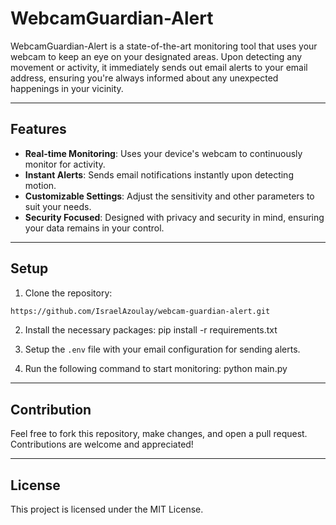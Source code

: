 # WebcamGuardian-Alert
WebcamGuardian-Alert is a state-of-the-art monitoring tool that uses your webcam to keep an eye on your designated areas. Upon detecting any movement or activity, it immediately sends out email alerts to your email address, ensuring you're always informed about any unexpected happenings in your vicinity.

---

## Features
- **Real-time Monitoring**: Uses your device's webcam to continuously monitor for activity.
- **Instant Alerts**: Sends email notifications instantly upon detecting motion.
- **Customizable Settings**: Adjust the sensitivity and other parameters to suit your needs.
- **Security Focused**: Designed with privacy and security in mind, ensuring your data remains in your control.

---

## Setup
1. Clone the repository:
```bash
https://github.com/IsraelAzoulay/webcam-guardian-alert.git
```

2. Install the necessary packages:
pip install -r requirements.txt

3. Setup the `.env` file with your email configuration for sending alerts.

4. Run the following command to start monitoring:
python main.py

---

## Contribution
Feel free to fork this repository, make changes, and open a pull request. Contributions are welcome and appreciated!

---

## License
This project is licensed under the MIT License.
